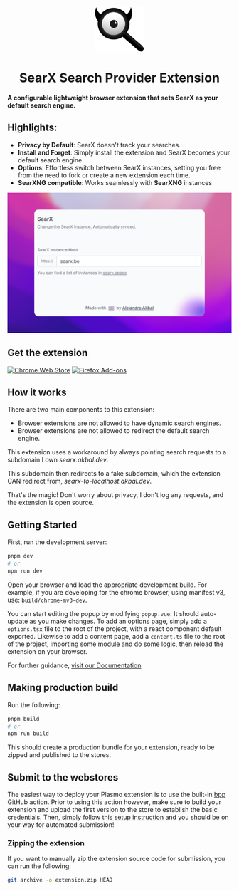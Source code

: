 <p align='center'>
  <img
  src='./assets/icon.svg'
  alt='Favicon' height='100'/>
</p>

<h1 align='center'>
SearX Search Provider Extension
</h1>

**A configurable lightweight browser extension that sets SearX as your default search engine.**

## Highlights:

- **Privacy by Default**: SearX doesn't track your searches.
- **Install and Forget**: Simply install the extension and SearX becomes your default search engine.
- **Options**: Effortless switch between SearX instances, setting you free from the need to fork or create a new
  extension each time.
- **SearXNG compatible**: Works seamlessly with **SearXNG** instances

![Preview](./assets/store_1200x800.png)

## Get the extension

[![Chrome Web Store](https://storage.googleapis.com/web-dev-uploads/image/WlD8wC6g8khYWPJUsQceQkhXSlv1/HRs9MPufa1J1h5glNhut.png)](https://chrome.google.com/webstore/detail/kemenddblaeehafanidlkolmdgdeffbp)
[![Firefox Add-ons](https://blog.mozilla.org/addons/files/2020/04/get-the-addon-fx-apr-2020.svg)](https://addons.mozilla.org/en-US/firefox/addon/cache-disabler/)

## How it works

There are two main components to this extension:

- Browser extensions are not allowed to have dynamic search engines.
- Browser extensions are not allowed to redirect the default search engine.

This extension uses a workaround by always pointing search requests to a subdomain I own _searx.akbal.dev_.

This subdomain then redirects to a fake subdomain, which the extension CAN redirect from,
_searx-to-localhost.akbal.dev_.

That's the magic!
Don't worry about privacy, I don't log any requests, and the extension is open source.

## Getting Started

First, run the development server:

```bash
pnpm dev
# or
npm run dev
```

Open your browser and load the appropriate development build. For example, if you are developing for the chrome browser,
using manifest v3, use: `build/chrome-mv3-dev`.

You can start editing the popup by modifying `popup.vue`. It should auto-update as you make changes. To add an options
page, simply add a `options.tsx` file to the root of the project, with a react component default exported. Likewise to
add a content page, add a `content.ts` file to the root of the project, importing some module and do some logic, then
reload the extension on your browser.

For further guidance, [visit our Documentation](https://docs.plasmo.com/)

## Making production build

Run the following:

```bash
pnpm build
# or
npm run build
```

This should create a production bundle for your extension, ready to be zipped and published to the stores.

## Submit to the webstores

The easiest way to deploy your Plasmo extension is to use the built-in [bpp](https://bpp.browser.market) GitHub action.
Prior to using this action however, make sure to build your extension and upload the first version to the store to
establish the basic credentials. Then, simply
follow [this setup instruction](https://docs.plasmo.com/framework/workflows/submit) and you should be on your way for
automated submission!

### Zipping the extension

If you want to manually zip the extension source code for submission, you can run the following:

```bash
git archive -o extension.zip HEAD
```